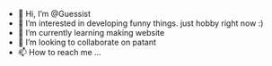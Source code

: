 - 👋 Hi, I’m @Guessist
- 👀 I’m interested in developing funny things. just hobby right now :)
- 🌱 I’m currently learning making website
- 💞️ I’m looking to collaborate on patant 
- 📫 How to reach me ...

<!---
Guessist/Guessist is a ✨ special ✨ repository because its `README.md` (this file) appears on your GitHub profile.
You can click the Preview link to take a look at your changes.
--->

